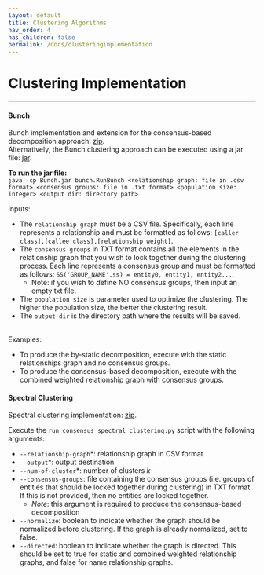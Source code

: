 ```yaml
---
layout: default
title: Clustering Algorithms
nav_order: 4
has_children: false
permalink: /docs/clusteringimplementation
---
```


# Clustering Implementation
---

#### Bunch

Bunch implementation and extension for the consensus-based decomposition approach: [zip](/assets/data/Bunch-source.zip).  
Alternatively, the Bunch clustering approach can be executed using a jar file: [jar](/assets/data/Bunch-jar.zip).

**To run the jar file:**\
`java -cp Bunch.jar bunch.RunBunch <relationship graph: file in .csv format> <consensus groups: file in .txt format> <population size: integer> <output dir: directory path>`

Inputs:
- The `relationship graph` must be a CSV file. Specifically, each line represents a relationship and must be formatted as follows: `[caller class],[callee class],[relationship weight]`.
- The `consensus groups` in TXT format contains all the elements in the relationship graph that you wish to lock together during the clustering process. Each line represents a consensus group and must be formatted as follows: `SS('GROUP_NAME'.ss) = entity0, entity1, entity2...`. 
  - Note: if you wish to define NO consensus groups, then input an empty txt file. 
- The `population size` is parameter used to optimize the clustering. The higher the population size, the better the clustering result. 
- The `output dir` is the directory path where the results will be saved. 

\
Examples:
* To produce the by-static decomposition, execute with the static relationships graph and no consensus groups.
* To produce the consensus-based decomposition, execute with the combined weighted relationship graph with consensus groups.


#### Spectral Clustering

Spectral clustering implementation: [zip](/assets/data/Spectral-source.zip).  

Execute the `run_consensus_spectral_clustering.py` script with the following arguments:
* `--relationship-graph`\*: relationship graph in CSV format
* `--output`\*: output destination
* `--num-of-cluster`\*: number of clusters *k*
* `--consensus-groups`: file containing the consensus groups (i.e. groups of entities that should be locked together during clustering) in TXT format. If this is not provided, then no entities are locked together.
  * *Note*: this argument is required to produce the consensus-based decomposition
* `--normalize`: boolean to indicate whether the graph should be normalized before clustering. If the graph is already normalized, set to false.
* `--directed`: boolean to indicate whether the graph is directed. This should be set to true for static and combined weighted relationship graphs, and false for name relationship graphs.